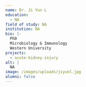 ```yaml
---
name: Dr. Ji Yun L
education:
  - NA
field of study: NA
institution: NA
bio: |-
  PhD
  Microbiology & Immunology
  Western University
projects:
  - acute-kidney-injury
alt: |
  NA
image: /images/uploads/jiyunl.jpg
alumni: false
---
```

